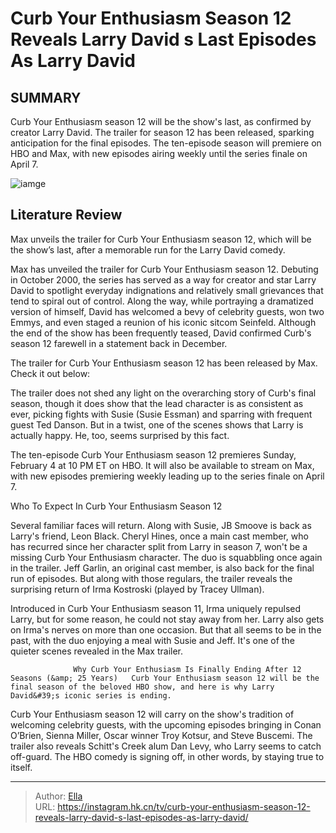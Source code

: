 # Curb Your Enthusiasm Season 12 Reveals Larry David s Last Episodes As Larry David


## SUMMARY 



  Curb Your Enthusiasm season 12 will be the show&#39;s last, as confirmed by creator Larry David.   The trailer for season 12 has been released, sparking anticipation for the final episodes.   The ten-episode season will premiere on HBO and Max, with new episodes airing weekly until the series finale on April 7.  

![iamge](https://static1.srcdn.com/wordpress/wp-content/uploads/2024/01/larry-david-in-curb-season-12.jpg)

## Literature Review
Max unveils the trailer for Curb Your Enthusiasm season 12, which will be the show’s last, after a memorable run for the Larry David comedy.




Max has unveiled the trailer for Curb Your Enthusiasm season 12. Debuting in October 2000, the series has served as a way for creator and star Larry David to spotlight everyday indignations and relatively small grievances that tend to spiral out of control. Along the way, while portraying a dramatized version of himself, David has welcomed a bevy of celebrity guests, won two Emmys, and even staged a reunion of his iconic sitcom Seinfeld. Although the end of the show has been frequently teased, David confirmed Curb&#39;s season 12 farewell in a statement back in December.




The trailer for Curb Your Enthusiasm season 12 has been released by Max. Check it out below:


 

The trailer does not shed any light on the overarching story of Curb&#39;s final season, though it does show that the lead character is as consistent as ever, picking fights with Susie (Susie Essman) and sparring with frequent guest Ted Danson. But in a twist, one of the scenes shows that Larry is actually happy. He, too, seems surprised by this fact.





The ten-episode Curb Your Enthusiasm season 12 premieres Sunday, February 4 at 10 PM ET on HBO. It will also be available to stream on Max, with new episodes premiering weekly leading up to the series finale on April 7.





 Who To Expect In Curb Your Enthusiasm Season 12 
          




Several familiar faces will return. Along with Susie, JB Smoove is back as Larry&#39;s friend, Leon Black. Cheryl Hines, once a main cast member, who has recurred since her character split from Larry in season 7, won&#39;t be a missing Curb Your Enthusiasm character. The duo is squabbling once again in the trailer. Jeff Garlin, an original cast member, is also back for the final run of episodes. But along with those regulars, the trailer reveals the surprising return of Irma Kostroski (played by Tracey Ullman).

Introduced in Curb Your Enthusiasm season 11, Irma uniquely repulsed Larry, but for some reason, he could not stay away from her. Larry also gets on Irma&#39;s nerves on more than one occasion. But that all seems to be in the past, with the duo enjoying a meal with Susie and Jeff. It&#39;s one of the quieter scenes revealed in the Max trailer.

                  Why Curb Your Enthusiasm Is Finally Ending After 12 Seasons (&amp; 25 Years)   Curb Your Enthusiasm season 12 will be the final season of the beloved HBO show, and here is why Larry David&#39;s iconic series is ending.    




Curb Your Enthusiasm season 12 will carry on the show&#39;s tradition of welcoming celebrity guests, with the upcoming episodes bringing in Conan O’Brien, Sienna Miller, Oscar winner Troy Kotsur, and Steve Buscemi. The trailer also reveals Schitt&#39;s Creek alum Dan Levy, who Larry seems to catch off-guard. The HBO comedy is signing off, in other words, by staying true to itself.



---

> Author: [Ella](https://instagram.hk.cn/)  
> URL: https://instagram.hk.cn/tv/curb-your-enthusiasm-season-12-reveals-larry-david-s-last-episodes-as-larry-david/  

